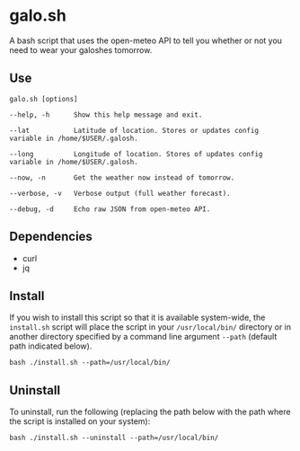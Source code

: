 # galo.sh

A bash script that uses the open-meteo API to tell you whether or not you need to wear your galoshes tomorrow.

## Use

```
galo.sh [options]

--help, -h      Show this help message and exit.

--lat           Latitude of location. Stores or updates config variable in /home/$USER/.galosh.

--long          Longitude of location. Stores of updates config variable in /home/$USER/.galosh.

--now, -n       Get the weather now instead of tomorrow.

--verbose, -v   Verbose output (full weather forecast).

--debug, -d     Echo raw JSON from open-meteo API.
```

## Dependencies

- curl
- jq

## Install

If you wish to install this script so that it is available system-wide, the `install.sh` script will place the script in your `/usr/local/bin/` directory or in another directory specified by a command line argument `--path` (default path indicated below).

```
bash ./install.sh --path=/usr/local/bin/
```

## Uninstall

To uninstall, run the following (replacing the path below with the path where the script is installed on your system):

```
bash ./install.sh --uninstall --path=/usr/local/bin/
```
